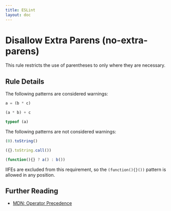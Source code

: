 ```yaml
---
title: ESLint
layout: doc
---
```

<!-- Note: No pull requests accepted for this file. See README.md in the root directory for details. -->
# Disallow Extra Parens (no-extra-parens)

This rule restricts the use of parentheses to only where they are necessary.

## Rule Details

The following patterns are considered warnings:

```js
a = (b * c)
```

```js
(a * b) + c
```

```js
typeof (a)
```

The following patterns are not considered warnings:

```js
(0).toString()
```

```js
({}.toString.call())
```

```js
(function(){} ? a() : b())
```

IIFEs are excluded from this requirement, so the `(function(){}())` pattern is allowed in any position.


## Further Reading

* [MDN: Operator Precedence](https://developer.mozilla.org/en-US/docs/Web/JavaScript/Reference/Operators/Operator_Precedence)
